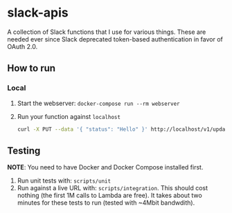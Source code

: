# slack-apis

A collection of Slack functions that I use for various things. These are needed
ever since Slack deprecated token-based authentication in favor of OAuth 2.0.

## How to run

### Local

1. Start the webserver: `docker-compose run --rm webserver`
2. Run your function against `localhost`

   ```sh
   curl -X PUT --data '{ "status": "Hello" }' http://localhost/v1/update_status?key=$key
   ```

## Testing

**NOTE**: You need to have Docker and Docker Compose installed first.

1. Run unit tests with: `scripts/unit`
2. Run against a live URL with: `scripts/integration`.
   This should cost nothing (the first 1M calls to Lambda are free).
   It takes about two minutes for these tests to run (tested with ~4Mbit bandwdith).
